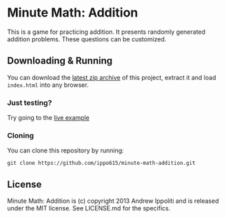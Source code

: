 Minute Math: Addition
==============================================================================
This is a game for practicing addition. It presents randomly generated
addition problems. These questions can be customized. 

Downloading & Running 
------------------------------------------------------------------------------
You can download the [latest zip archive][] of this project, extract it and
load `index.html` into any browser.

 [latest zip archive]: https://github.com/ippo615/minute-math-addition/archive/master.zip

### Just testing?
Try going to the [live example](https://ippo615.github.io/minute-math-addition/)

### Cloning
You can clone this repository by running:

	git clone https://github.com/ippo615/minute-math-addition.git

License
------------------------------------------------------------------------------
Minute Math: Addition is (c) copyright 2013 Andrew Ippoliti and is released
under the MIT license. See LICENSE.md for the specifics.